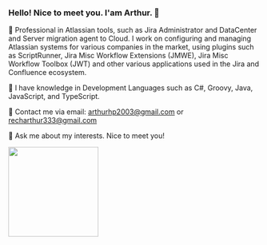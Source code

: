 ### Hello! Nice to meet you. I'am Arthur. 👋

🔭 Professional in Atlassian tools, such as Jira Administrator and DataCenter and Server migration agent to Cloud. I work on configuring and managing Atlassian systems for various companies in the market, using plugins such as ScriptRunner, Jira Misc Workflow Extensions (JMWE), Jira Misc Workflow Toolbox (JWT) and other various applications used in the Jira and Confluence ecosystem.

🔭 I have knowledge in Development Languages such as C#, Groovy, Java, JavaScript, and TypeScript.

👯 Contact me via email: arthurhp2003@gmail.com or recharthur333@gmail.com

💬 Ask me about my interests. Nice to meet you!

<div>
  <a href="https://github.com/arthur1786">
  <img height="180em" src="https://github-readme-stats.vercel.app/api?username=arthur1786&show_icons=true&theme=white&include_all_commits=true&count_private=true"/>
  
</div>
  

